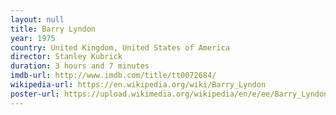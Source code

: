 ```yaml
---
layout: null
title: Barry Lyndon
year: 1975
country: United Kingdom, United States of America
director: Stanley Kubrick
duration: 3 hours and 7 minutes
imdb-url: http://www.imdb.com/title/tt0072684/
wikipedia-url: https://en.wikipedia.org/wiki/Barry_Lyndon
poster-url: https://upload.wikimedia.org/wikipedia/en/e/ee/Barry_Lyndon_A.jpg
---
```

